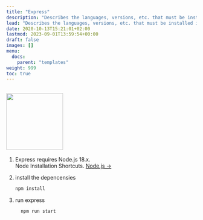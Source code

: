```yaml
---
title: "Express"
description: "Describes the languages, versions, etc. that must be installed in accordance with the framework."
lead: "Describes the languages, versions, etc. that must be installed in accordance with the framework."
date: 2020-10-13T15:21:01+02:00
lastmod: 2023-09-01T13:59:54+00:00
draft: false
images: []
menu:
  docs:
    parent: "templates"
weight: 999
toc: true
---
```


## <img src="../express.png" width = "150">

1. Express requires Node.js 18.x.<br>
   Node Installation Shortcuts. [Node.js →](https://nodejs.org/en/)

2. install the depencensies

   ```bash
   npm install
   ```

3. run express

   ```bash
     npm run start
   ```
